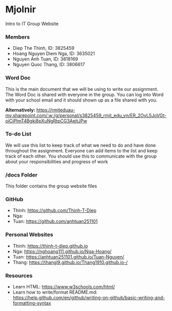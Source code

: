 # Mjolnir
Intro to IT Group Website

### Members
- Diep The Thinh, ID: 3825459
- Hoang Nguyen Diem Nga, ID: 3635021
- Nguyen Anh Tuan, ID: 3818169
- Nguyen Quoc Thang, ID: 3806617

### Word Doc
This is the main document that we will be using to write our assignment. The Word Doc is shared with everyone in the group. You can log into Word with your school email and it should shown up as a file shared with you.

**Alternatively:** https://rmiteduau-my.sharepoint.com/:w:/g/personal/s3825459_rmit_edu_vn/ER_2OyL5JoVGt-oiCiPlmT4Bgki8pXuNgRtpCG3AejtJPw

### To-do List
We will use this list to keep track of what we need to do and have done throughout the assignment. Everyone can add items to the list and keep track of each other. You should use this to communicate with the group about your responsibilities and progress of work

### /docs Folder
This folder contains the group website files

### GitHub
- Thinh: https://github.com/Thinh-T-Diep
- Nga:
- Tuan: https://github.com/anhtuan251101

### Personal Websites
- Thinh: https://thinh-t-diep.github.io
- Nga: https://nghoang111.github.io/Nga-Hoang/ 
- Tuan: https://anhtuan251101.github.io/Tuan-Nguyen/
- Thang: https://thangl9.github.io/Thang1910.github.io-/

### Resources
- Learn HTML: https://www.w3schools.com/html/
- Learn how to write/format README.md: https://help.github.com/en/github/writing-on-github/basic-writing-and-formatting-syntax
